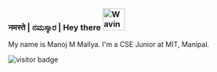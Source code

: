 <h3 align="left">
    <b> नमस्ते  |  ನಮಸ್ಕಾರ  |  Hey there </b>
    <img src="https://raw.githubusercontent.com/nixin72/nixin72/master/wave.gif" 
         alt="Waving hand animated gif"
         height="45"
         width="45" />
</h3>

My name is Manoj M Mallya. I'm a CSE Junior at MIT, Manipal.

![visitor badge](https://visitor-badge.glitch.me/badge?page_id=mixed-farming.visitor-badge&left_color=violet&right_color=orange) 

<!--
**mixed-farming/mixed-farming** is a ✨ _special_ ✨ repository because its `README.md` (this file) appears on your GitHub profile.

Here are some ideas to get you started:

- 🔭 I’m currently working on ...
- 🌱 I’m currently learning ...
- 👯 I’m looking to collaborate on ...
- 🤔 I’m looking for help with ...
- 💬 Ask me about ...
- 📫 How to reach me: ...
- 😄 Pronouns: ...
- ⚡ Fun fact: ...
-->


